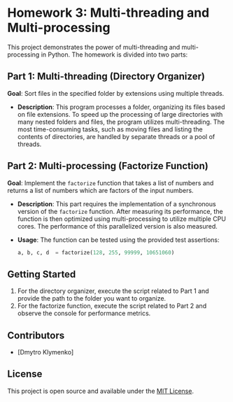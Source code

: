 # Homework 3: Multi-threading and Multi-processing

This project demonstrates the power of multi-threading and multi-processing in Python. The homework is divided into two parts:

## Part 1: Multi-threading (Directory Organizer)

**Goal**: Sort files in the specified folder by extensions using multiple threads.

- **Description**: This program processes a folder, organizing its files based on file extensions. To speed up the processing of large directories with many nested folders and files, the program utilizes multi-threading. The most time-consuming tasks, such as moving files and listing the contents of directories, are handled by separate threads or a pool of threads.

## Part 2: Multi-processing (Factorize Function)

**Goal**: Implement the `factorize` function that takes a list of numbers and returns a list of numbers which are factors of the input numbers.

- **Description**: This part requires the implementation of a synchronous version of the `factorize` function. After measuring its performance, the function is then optimized using multi-processing to utilize multiple CPU cores. The performance of this parallelized version is also measured.

- **Usage**: The function can be tested using the provided test assertions:

    ```python
    a, b, c, d  = factorize(128, 255, 99999, 10651060)
    ```

## Getting Started

1. For the directory organizer, execute the script related to Part 1 and provide the path to the folder you want to organize.
2. For the factorize function, execute the script related to Part 2 and observe the console for performance metrics.

## Contributors

- [Dmytro Klymenko]

## License

This project is open source and available under the [MIT License](LICENSE).
